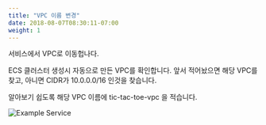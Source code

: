 ```yaml
---
title: "VPC 이름 변경"
date: 2018-08-07T08:30:11-07:00
weight: 1
---
```


서비스에서 VPC로 이동헙나다.

ECS 클러스터 생성시 자동으로 만든 VPC를 확인합니다.
앞서 적어놨으면 해당 VPC를 찾고, 아니면 CIDR가 10.0.0.0/16 인것을 찾습니다.

알아보기 쉽도록 해당 VPC 이름에 tic-tac-toe-vpc 을 적습니다.


![Example Service](/images/tic-tac-toe/vpc-1.png)